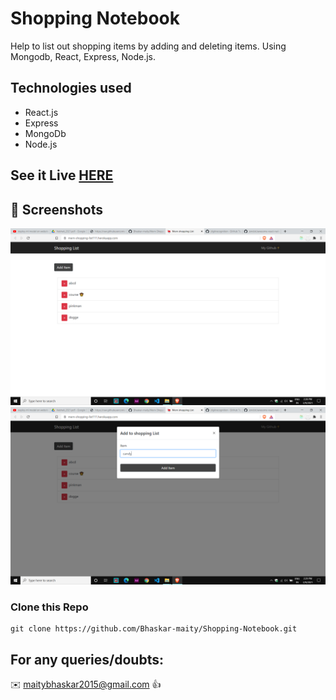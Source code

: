 # Shopping Notebook
Help to list out shopping items by adding and deleting items. Using Mongodb, React, Express, Node.js.


## Technologies used 
- React.js
- Express
- MongoDb
- Node.js

## See it Live [HERE](https://mern-shopping-list111.herokuapp.com/) 

## 📝 Screenshots
![](https://github.com/Bhaskar-maity/Mern-Shopping-List/blob/main/Screenshots/Shopping%20list%20SS1.png)
![](https://github.com/Bhaskar-maity/Mern-Shopping-List/blob/main/Screenshots/Shopping%20list%20SS2.png)


### Clone this Repo 
```
git clone https://github.com/Bhaskar-maity/Shopping-Notebook.git
```
## For any queries/doubts:

:envelope: maitybhaskar2015@gmail.com :thumbsup:
